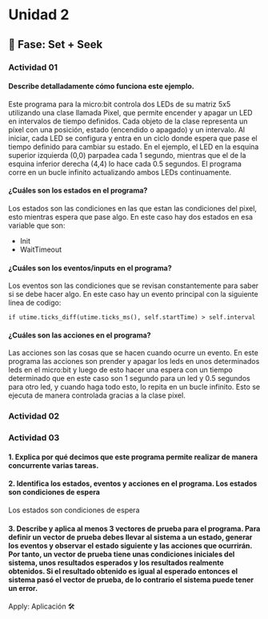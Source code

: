 # Unidad 2

## 🔎 Fase: Set + Seek

###  Actividad 01  

#### Describe detalladamente cómo funciona este ejemplo.  

Este programa para la micro:bit controla dos LEDs de su matriz 5x5 utilizando una clase llamada Pixel, que permite encender y apagar un LED en intervalos de tiempo definidos. Cada objeto de la clase representa un píxel con una posición, estado (encendido o apagado) y un intervalo. Al iniciar, cada LED se configura y entra en un ciclo donde espera que pase el tiempo definido para cambiar su estado. En el ejemplo, el LED en la esquina superior izquierda (0,0) parpadea cada 1 segundo, mientras que el de la esquina inferior derecha (4,4) lo hace cada 0.5 segundos. El programa corre en un bucle infinito actualizando ambos LEDs continuamente.

#### ¿Cuáles son los estados en el programa?

Los estados son las condiciones en las que estan las condiciones del pixel, esto mientras espera que pase algo. En este caso hay dos estados en esa variable que son: 
- Init
- WaitTimeout

#### ¿Cuáles son los eventos/inputs en el programa?

Los eventos son las condiciones que se revisan constantemente para saber si se debe hacer algo. En este caso hay un evento principal con la siguiente linea de codigo:
 ```
if utime.ticks_diff(utime.ticks_ms(), self.startTime) > self.interval
 ```
#### ¿Cuáles son las acciones en el programa?

Las acciones son las cosas que se hacen cuando ocurre un evento. En este programa las acciones son prender y apagar los leds en unos determinados leds en el micro:bit y luego de esto hacer una espera con un tiempo determinado que en este caso son 1 segundo para un led y 0.5 segundos para otro led, y cuando haga todo esto, lo repita en un bucle infinito. Esto se ejecuta de manera controlada gracias a la clase pixel.

### Actividad 02



### Actividad 03

#### 1.   Explica por qué decimos que este programa permite realizar de manera concurrente varias tareas.

#### 2.  Identifica los estados, eventos y acciones en el programa. Los estados son condiciones de espera

Los estados son condiciones de espera

#### 3.  Describe y aplica al menos 3 vectores de prueba para el programa. Para definir un vector de prueba debes llevar al sistema a un estado, generar los eventos y observar el estado siguiente y las acciones que ocurrirán. Por tanto, un vector de prueba tiene unas condiciones iniciales del sistema, unos resultados esperados y los resultados realmente obtenidos. Si el resultado obtenido es igual al esperado entonces el sistema pasó el vector de prueba, de lo contrario el sistema puede tener un error.


Apply: Aplicación 🛠

